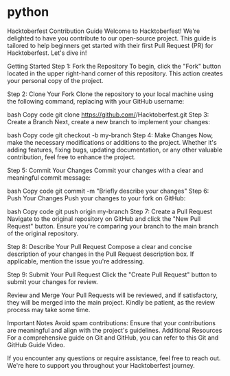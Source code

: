 # python
Hacktoberfest Contribution Guide
Welcome to Hacktoberfest!
We're delighted to have you contribute to our open-source project. This guide is tailored to help beginners get started with their first Pull Request (PR) for Hacktoberfest. Let's dive in!

Getting Started
Step 1: Fork the Repository
To begin, click the "Fork" button located in the upper right-hand corner of this repository. This action creates your personal copy of the project.

Step 2: Clone Your Fork
Clone the repository to your local machine using the following command, replacing <your-username> with your GitHub username:

bash
Copy code
git clone https://github.com/<your-username>/Hacktoberfest.git
Step 3: Create a Branch
Next, create a new branch to implement your changes:

bash
Copy code
git checkout -b my-branch
Step 4: Make Changes
Now, make the necessary modifications or additions to the project. Whether it's adding features, fixing bugs, updating documentation, or any other valuable contribution, feel free to enhance the project.

Step 5: Commit Your Changes
Commit your changes with a clear and meaningful commit message:

bash
Copy code
git commit -m "Briefly describe your changes"
Step 6: Push Your Changes
Push your changes to your fork on GitHub:

bash
Copy code
git push origin my-branch
Step 7: Create a Pull Request
Navigate to the original repository on GitHub and click the "New Pull Request" button. Ensure you're comparing your branch to the main branch of the original repository.

Step 8: Describe Your Pull Request
Compose a clear and concise description of your changes in the Pull Request description box. If applicable, mention the issue you're addressing.

Step 9: Submit Your Pull Request
Click the "Create Pull Request" button to submit your changes for review.

Review and Merge
Your Pull Requests will be reviewed, and if satisfactory, they will be merged into the main project. Kindly be patient, as the review process may take some time.

Important Notes
Avoid spam contributions: Ensure that your contributions are meaningful and align with the project's guidelines.
Additional Resources
For a comprehensive guide on Git and GitHub, you can refer to this Git and GitHub Guide Video.

If you encounter any questions or require assistance, feel free to reach out. We're here to support you throughout your Hacktoberfest journey.
